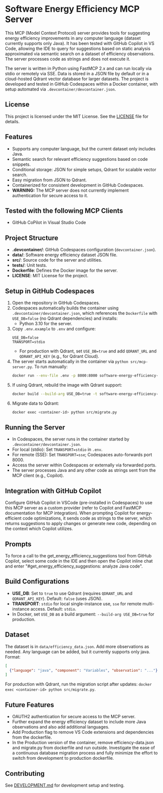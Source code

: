 # Software Energy Efficiency MCP Server

This MCP (Model Context Protocol) server provides tools for suggesting energy efficiency improvements in any computer language (dataset currently supports only Java). It has been tested with GitHub Copilot in VS Code, allowing the IDE to query for suggestions based on static analysis approximated via semantic search on a dataset of efficiency observations. The server processes code as strings and does not execute it.

The server is written in Python using FastMCP 2.x and can run locally via stdio or remotely via SSE. Data is stored in a JSON file by default or in a cloud-hosted Qdrant vector database for larger datasets. The project is developed and tested in GitHub Codespaces within a Docker container, with setup automated via `.devcontainer/devcontainer.json`.

## License
This project is licensed under the MIT License. See the [LICENSE](LICENSE) file for details.

## Features
- Supports any computer language, but the current dataset only includes Java.
- Semantic search for relevant efficiency suggestions based on code snippets.
- Conditional storage: JSON for simple setups, Qdrant for scalable vector search.
- Easy migration from JSON to Qdrant.
- Containerized for consistent development in GitHub Codespaces.
- **WARNING:** The MCP server does not currently implement authentication for secure access to it.

## Tested with the following MCP Clients
- GitHub CoPilot in Visual Studio Code

## Project Structure
- **.devcontainer/**: GitHub Codespaces configuration (`devcontainer.json`).
- **data/**: Software energy efficiency dataset JSON file.
- **src/**: Source code for the server and utilities.
- **tests/**: Unit tests.
- **Dockerfile**: Defines the Docker image for the server.
- **LICENSE**: MIT License for the project.

## Setup in GitHub Codespaces
1. Open the repository in GitHub Codespaces.
2. Codespaces automatically builds the container using `.devcontainer/devcontainer.json`, which references the `Dockerfile` with `USE_DB=false` (no Qdrant dependencies) and installs:
   - Python 3.10 for the server.
3. Copy `.env.example` to `.env` and configure:
   ```
   USE_DB=false
   TRANSPORT=stdio
   ```
   - For production with Qdrant, set `USE_DB=true` and add `QDRANT_URL` and `QDRANT_API_KEY` (e.g., for Qdrant Cloud).
4. The server starts automatically in the container via `python src/mcp-server.py`. To run manually:
   ```bash
   docker run --env-file .env -p 8000:8000 software-energy-efficiency-mcp
   ```
5. If using Qdrant, rebuild the image with Qdrant support:
   ```bash
   docker build --build-arg USE_DB=true -t software-energy-efficiency-mcp .
   ```
6. Migrate data to Qdrant:
   ```bash
   docker exec <container-id> python src/migrate.py
   ```

## Running the Server
- In Codespaces, the server runs in the container started by `.devcontainer/devcontainer.json`.
- For local (stdio): Set `TRANSPORT=stdio` in `.env`.
- For remote (SSE): Set `TRANSPORT=sse`; Codespaces auto-forwards port 8000.
- Access the server within Codespaces or externally via forwarded ports.
- The server processes Java and any other code as strings sent from the MCP client (e.g., Copilot).

## Integration with GitHub Copilot
Configure GitHub Copilot in VSCode (pre-installed in Codespaces) to use this MCP server as a custom provider (refer to Copilot and FastMCP documentation for MCP integration). When prompting Copilot for energy-efficient code optimizations, it sends code as strings to the server, which returns suggestions to apply changes or generate new code, depending on the context which Copilot utilizes.

## Prompts
To force a call to the get_energy_efficiency_suggestions tool from GitHub Copilot, select some code in the IDE and then open the Copilot inline chat and enter "#get_energy_efficiency_suggestions: analyze Java code".

## Build Configurations
- **USE_DB**: Set to `true` to use Qdrant (requires `QDRANT_URL` and `QDRANT_API_KEY`). Default: `false` (uses JSON).
- **TRANSPORT**: `stdio` for local single-instance use, `sse` for remote multi-instance access. Default: `stdio`.
- In Docker, set `USE_DB` as a build argument: `--build-arg USE_DB=true` for production.

## Dataset
The dataset is in `data/efficiency_data.json`. Add more observations as needed. Any language can be added, but it currently supports only java. Format:
```json
[
  {"language": "java", "component": "Variables", "observation": "..."}
]
```
For production with Qdrant, run the migration script after updates: `docker exec <container-id> python src/migrate.py`.

## Future Features
- OAUTH2 authentication for secure access to the MCP server.
- Further expand the energy efficiency dataset to include more Java observations and also add additional languages.
- Add Production flag to remove VS Code extensions and dependencies from the dockerfile.
- In the Production version of the container, remove efficiency-data.json and migrate.py from dockerfile and run outside. Investigate the ease of a continuous database migration process and fully minimize the effort to switch from development to production dockerfile. 

## Contributing
See [DEVELOPMENT.md](DEVELOPMENT.md) for development setup and testing.
